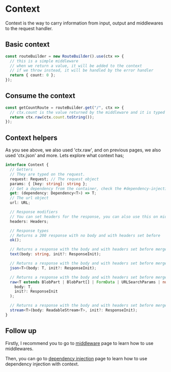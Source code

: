 # Context

Context is the way to carry information from input, output and middlewares to the request handler.

## Basic context

```ts
const routeBuilder = new RouteBuilder().use(ctx => {
  // this is a simple middleware
  // when we return a value, it will be added to the context
  // if we throw instead, it will be handled by the error handler
  return { count: 0 };
});
```

## Consume the context

```ts
const getCountRoute = routeBuilder.get("/", ctx => {
  // ctx.count is the value returned by the middleware and it is typed
  return ctx.raw(ctx.count.toString());
});
```

## Context helpers

As you see above, we also used 'ctx.raw', and on previous pages, we also used 'ctx.json' and more. Lets explore what context has;

```ts
interface Context {
  // Getters
  // They are typed on the request.
  request: Request; // The request object
  params: { [key: string]: string };
  // Get a dependency from the container, check the #dependency-injection page
  get: (dependency: Dependency<T>) => T;
  // The url object
  url: URL;

  // Response modifiers
  // You can set headers for the response, you can also use this on middleware
  headers: Headers;

  // Response types
  // Returns a 200 response with no body and with headers set before
  ok();

  // Returns a response with the body and with headers set before merged to init
  text(body: string, init?: ResponseInit);

  // Returns a response with the body and with headers set before merged to init
  json<T>(body: T, init?: ResponseInit);

  // Returns a response with the body and with headers set before merged to init
  raw<T extends BlobPart | BlobPart[] | FormData | URLSearchParams | null>(
    body: T,
    init?: ResponseInit
  );

  // Returns a response with the body and with headers set before merged to init
  stream<T>(body: ReadableStream<T>, init?: ResponseInit);
}
```

## Follow up

Firstly, I recommend you to go to [middleware](./middleware.md) page to learn how to use middlewares.

Then, you can go to [dependency injection](./di.md) page to learn how to use dependency injection with context.
